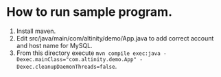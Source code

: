 # How to run sample program. 

1. Install maven. 
2. Edit src/java/main/com/altinity/demo/App.java to add correct account and host name for MySQL. 
3. From this directory execute `mvn compile exec:java -Dexec.mainClass="com.altinity.demo.App" -Dexec.cleanupDaemonThreads=false`.
